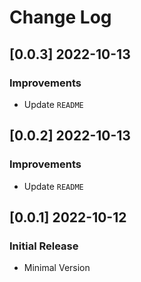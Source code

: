 # Change Log

## [0.0.3] 2022-10-13
### Improvements

- Update `README` 

## [0.0.2] 2022-10-13
### Improvements

- Update `README` 

## [0.0.1] 2022-10-12
### Initial Release

- Minimal Version
